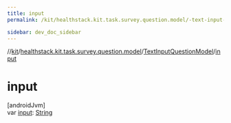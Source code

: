 ```yaml
---
title: input
permalink: /kit/healthstack.kit.task.survey.question.model/-text-input-question-model/input.html

sidebar: dev_doc_sidebar
---
```

//[kit](../../../index.html)/[healthstack.kit.task.survey.question.model](../index.html)/[TextInputQuestionModel](index.html)/[input](input.html)



# input



[androidJvm]\
var [input](input.html): [String](https://kotlinlang.org/api/latest/jvm/stdlib/kotlin/-string/index.html)




